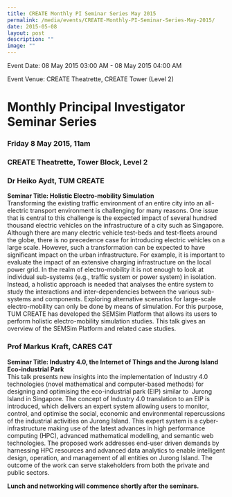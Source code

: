 ```yaml
---
title: CREATE Monthly PI Seminar Series May 2015
permalink: /media/events/CREATE-Monthly-PI-Seminar-Series-May-2015/
date: 2015-05-08
layout: post
description: ""
image: ""
---
```

Event Date: 08 May 2015 03:00 AM - 08 May 2015 04:00 AM

Event Venue: CREATE Theatrette, CREATE Tower (Level 2)

Monthly Principal Investigator  
Seminar Series
===============================================

### Friday 8 May 2015, 11am

### CREATE Theatrette, Tower Block, Level 2

### Dr Heiko Aydt, TUM CREATE 

**Seminar Title: Holistic Electro-mobility Simulation**  
Transforming the existing traffic environment of an entire city into an all-electric transport environment is challenging for many reasons. One issue that is central to this challenge is the expected impact of several hundred thousand electric vehicles on the infrastructure of a city such as Singapore. Although there are many electric vehicle test-beds and test-fleets around the globe, there is no precedence case for introducing electric vehicles on a large scale. However, such a transformation can be expected to have significant impact on the urban infrastructure. For example, it is important to evaluate the impact of an extensive charging infrastructure on the local power grid. In the realm of electro-mobility it is not enough to look at individual sub-systems (e.g., traffic system or power system) in isolation. Instead, a holistic approach is needed that analyses the entire system to study the interactions and inter-dependencies between the various sub-systems and components. Exploring alternative scenarios for large-scale electro-mobility can only be done by means of simulation. For this purpose, TUM CREATE has developed the SEMSim Platform that allows its users to perform holistic electro-mobility simulation studies. This talk gives an overview of the SEMSim Platform and related case studies.

### Prof Markus Kraft, CARES C4T

**Seminar Title: Industry 4.0, the Internet of Things and the Jurong Island Eco-industrial Park**  
This talk presents new insights into the implementation of Industry 4.0 technologies (novel mathematical and computer-based methods) for designing and optimising the eco-industrial park (EIP) similar to  Jurong Island in Singapore. The concept of Industry 4.0 translation to an EIP is introduced, which delivers an expert system allowing users to monitor, control, and optimise the social, economic and environmental repercussions of the industrial activities on Jurong Island. This expert system is a cyber-infrastructure making use of the latest advances in high performance computing (HPC), advanced mathematical modelling, and semantic web technologies. The proposed work addresses end-user driven demands by harnessing HPC resources and advanced data analytics to enable intelligent design, operation, and management of all entities on Jurong Island. The outcome of the work can serve stakeholders from both the private and public sectors.

**Lunch and networking will commence shortly after the seminars.**